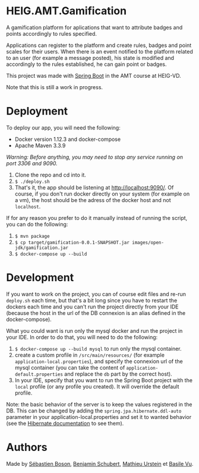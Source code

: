 # HEIG.AMT.Gamification

A gamification platform for aplications that want to attribute badges and points accordingly to rules specified. 

Applications can register to the platform and create rules, badges and point scales for their users. When there is an event notified to the platform related to an user (for example a message posted), his state is modified and accordingly to the rules established, he can gain point or badges.

This project was made with [Spring Boot](https://projects.spring.io/spring-boot/) in the AMT course at HEIG-VD. 

Note that this is still a work in progress.

# Deployment

To deploy our app, you will need the following:
- Docker version 1.12.3 and docker-compose
- Apache Maven 3.3.9

*Warning: Before anything, you may need to stop any service running on port 3306 and 9090.*

1. Clone the repo and cd into it.
2. `$ ./deploy.sh`
3. That's it, the app should be listening at [http://localhost:9090/](http://localhost:9090/). Of course, 
if you don't run docker directly on your system (for example on a vm), the host should be the adress of the docker host and not `localhost`.

If for any reason you prefer to do it manually instead of running the script, you can do the following:

1. `$ mvn package`
2. `$ cp target/gamification-0.0.1-SNAPSHOT.jar images/open-jdk/gamification.jar`
3. `$ docker-compose up --build`

# Development

If you want to work on the project, you can of course edit files and re-run `deploy.sh` each time, but 
that's a bit long since you have to restart the dockers each time and you can't run the project directly 
from your IDE (because the host in the url of the DB connexion is an alias defined in the docker-compose).

What you could want is run only the mysql docker and run the project in your IDE. In order to do that, 
you will need to do the following:

1. `$ docker-compose up --build mysql` to run only the mysql container.
2. create a custom profile in `/src/main/resources/` (for example `application-local.properties`), and 
specify the connexion url of the mysql container (you can take the content of 
`application-default.properties` and replace the `db` part by the correct host).
3. In your IDE, specify that you want to run the Spring Boot project with the `local` profile (or any 
profile you created). It will override the default profile.

Note: the basic behavior of the server is to keep the values registered in the DB. This can be changed by 
adding the `spring.jpa.hibernate.ddl-auto` parameter in your application-local.properties and set it
to wanted behavior (see the [Hibernate documentation](https://docs.jboss.org/hibernate/orm/5.2/userguide/html_single/Hibernate_User_Guide.html#configurations-hbmddl) 
to see them).

# Authors

Made by [Sébastien Boson](https://github.com/sebastie-boson), 
[Benjamin Schubert](https://github.com/BenjaminSchubert), 
[Mathieu Urstein](https://github.com/MathieuUrstein) et 
[Basile Vu](https://github.com/Flagoul).
